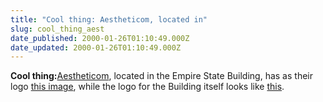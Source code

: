 ```yaml
---
title: "Cool thing: Aestheticom, located in"
slug: cool_thing_aest
date_published: 2000-01-26T01:10:49.000Z
date_updated: 2000-01-26T01:10:49.000Z
---
```


**Cool thing:**[Aestheticom](http://www.aestheti.com), located in the Empire State Building, has as their logo [this image](http://www.aestheti.com/images/logo.gif), while the logo for the Building itself looks like [this](http://www.esbnyc.com/assets/images/frontlogo1.gif).
